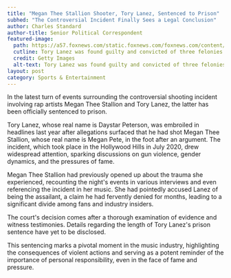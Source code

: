 ```yaml
---
title: "Megan Thee Stallion Shooter, Tory Lanez, Sentenced to Prison"
subhed: "The Controversial Incident Finally Sees a Legal Conclusion"
author: Charles Standard
author-title: Senior Political Correspondent
featured-image: 
  path: https://a57.foxnews.com/static.foxnews.com/foxnews.com/content/uploads/2023/08/640/320/meghan-thee-stallion-tory-lanez-sentenced.jpg?ve=1&tl=1
  cutline: Tory Lanez was found guilty and convicted of three felonies in the 2020 shooting of Megan Thee Stallion
  credit: Getty Images
  alt-text: Tory Lanez was found guilty and convicted of three felonies in the 2020 shooting of Megan Thee Stallion
layout: post
category: Sports & Entertainment
---
```


In the latest turn of events surrounding the controversial shooting incident involving rap artists Megan Thee Stallion and Tory Lanez, the latter has been officially sentenced to prison.

Tory Lanez, whose real name is Daystar Peterson, was embroiled in headlines last year after allegations surfaced that he had shot Megan Thee Stallion, whose real name is Megan Pete, in the foot after an argument. The incident, which took place in the Hollywood Hills in July 2020, drew widespread attention, sparking discussions on gun violence, gender dynamics, and the pressures of fame.

Megan Thee Stallion had previously opened up about the trauma she experienced, recounting the night's events in various interviews and even referencing the incident in her music. She had pointedly accused Lanez of being the assailant, a claim he had fervently denied for months, leading to a significant divide among fans and industry insiders.

The court's decision comes after a thorough examination of evidence and witness testimonies. Details regarding the length of Tory Lanez's prison sentence have yet to be disclosed.

This sentencing marks a pivotal moment in the music industry, highlighting the consequences of violent actions and serving as a potent reminder of the importance of personal responsibility, even in the face of fame and pressure.

